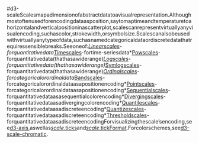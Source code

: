 #d3-scaleScalesmapadimensionofabstractdatatoavisualrepresentation.Althoughmostoftenusedforencodingdataasposition,saytomaptimeandtemperaturetoahorizontalandverticalpositioninascatterplot,scalescanrepresentvirtuallyanyvisualencoding,suchascolor,strokewidth,orsymbolsize.Scalescanalsobeusedwithvirtuallyanytypeofdata,suchasnamedcategoricaldataordiscretedatathatrequiressensiblebreaks.Seeoneof:*[Linearscales](./d3-scale/linear.md)-forquantitativedata*[Timescales](./d3-scale/time.md)-fortime-seriesdata*[Powscales](./d3-scale/pow.md)-forquantitativedata(thathasawiderange)*[Logscales](./d3-scale/log.md)-forquantitativedata(thathasawiderange)*[Symlogscales](./d3-scale/symlog.md)-forquantitativedata(thathasawiderange)*[Ordinalscales](./d3-scale/ordinal.md)-forcategoricalorordinaldata*[Bandscales](./d3-scale/band.md)-forcategoricalorordinaldataasapositionencoding*[Pointscales](./d3-scale/point.md)-forcategoricalorordinaldataasapositionencoding*[Sequentialscales](./d3-scale/sequential.md)-forquantitativedataasasequentialcolorencoding*[Divergingscales](./d3-scale/diverging.md)-forquantitativedataasadivergingcolorencoding*[Quantilescales](./d3-scale/quantile.md)-forquantitativedataasadiscreteencoding*[Quantizescales](./d3-scale/quantize.md)-forquantitativedataasadiscreteencoding*[Thresholdscales](./d3-scale/threshold.md)-forquantitativedataasadiscreteencodingForvisualizingthescale’sencoding,see[d3-axis](./d3-axis.md),aswellas[*scale*.ticks](./d3-scale/linear.md#linear_ticks)and[*scale*.tickFormat](./d3-scale/linear.md#linear_tickFormat).Forcolorschemes,see[d3-scale-chromatic](./d3-scale-chromatic.md).